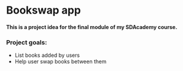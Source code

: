 # Bookswap app

#### This is a project idea for the final module of my SDAcademy course.


### Project goals:
- List books added by users
- Help user swap books between them




